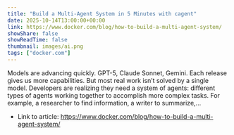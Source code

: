```yaml
---
title: "Build a Multi-Agent System in 5 Minutes with cagent"
date: 2025-10-14T13:00:00+00:00
link: https://www.docker.com/blog/how-to-build-a-multi-agent-system/
showShare: false
showReadTime: false
thumbnail: images/ai.png
tags: ["docker.com"]
---
```

Models are advancing quickly. GPT-5, Claude Sonnet, Gemini. Each release gives us more capabilities. But most real work isn’t solved by a single model. Developers are realizing they need a system of agents: different types of agents working together to accomplish more complex tasks. For example, a researcher to find information, a writer to summarize,...

- Link to article: https://www.docker.com/blog/how-to-build-a-multi-agent-system/